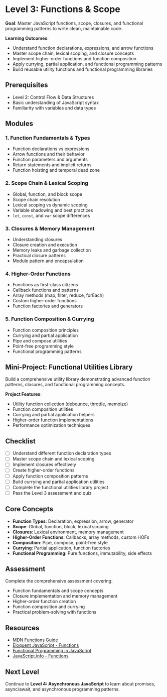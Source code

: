 # Level 3: Functions & Scope

**Goal**: Master JavaScript functions, scope, closures, and functional programming patterns to write clean, maintainable code.

**Learning Outcomes**:
- Understand function declarations, expressions, and arrow functions
- Master scope chain, lexical scoping, and closure concepts
- Implement higher-order functions and function composition
- Apply currying, partial application, and functional programming patterns
- Build reusable utility functions and functional programming libraries

## Prerequisites
- Level 2: Control Flow & Data Structures
- Basic understanding of JavaScript syntax
- Familiarity with variables and data types

## Modules

### 1. Function Fundamentals & Types
- Function declarations vs expressions
- Arrow functions and their behavior
- Function parameters and arguments
- Return statements and implicit returns
- Function hoisting and temporal dead zone

### 2. Scope Chain & Lexical Scoping
- Global, function, and block scope
- Scope chain resolution
- Lexical scoping vs dynamic scoping
- Variable shadowing and best practices
- `let`, `const`, and `var` scope differences

### 3. Closures & Memory Management
- Understanding closures
- Closure creation and execution
- Memory leaks and garbage collection
- Practical closure patterns
- Module pattern and encapsulation

### 4. Higher-Order Functions
- Functions as first-class citizens
- Callback functions and patterns
- Array methods (map, filter, reduce, forEach)
- Custom higher-order functions
- Function factories and generators

### 5. Function Composition & Currying
- Function composition principles
- Currying and partial application
- Pipe and compose utilities
- Point-free programming style
- Functional programming patterns

## Mini-Project: Functional Utilities Library
Build a comprehensive utility library demonstrating advanced function patterns, closures, and functional programming concepts.

**Project Features**:
- Utility function collection (debounce, throttle, memoize)
- Function composition utilities
- Currying and partial application helpers
- Higher-order function implementations
- Performance optimization techniques

## Checklist
- [ ] Understand different function declaration types
- [ ] Master scope chain and lexical scoping
- [ ] Implement closures effectively
- [ ] Create higher-order functions
- [ ] Apply function composition patterns
- [ ] Build currying and partial application utilities
- [ ] Complete the functional utilities library project
- [ ] Pass the Level 3 assessment and quiz

## Core Concepts
- **Function Types**: Declaration, expression, arrow, generator
- **Scope**: Global, function, block, lexical scoping
- **Closures**: Lexical environment, memory management
- **Higher-Order Functions**: Callbacks, array methods, custom HOFs
- **Composition**: Pipe, compose, point-free style
- **Currying**: Partial application, function factories
- **Functional Programming**: Pure functions, immutability, side effects

## Assessment
Complete the comprehensive assessment covering:
- Function fundamentals and scope concepts
- Closure implementation and memory management
- Higher-order function creation
- Function composition and currying
- Practical problem-solving with functions

## Resources
- [MDN Functions Guide](https://developer.mozilla.org/en-US/docs/Web/JavaScript/Guide/Functions)
- [Eloquent JavaScript - Functions](https://eloquentjavascript.net/03_functions.html)
- [Functional Programming in JavaScript](https://github.com/getify/Functional-Light-JS)
- [JavaScript.info - Functions](https://javascript.info/function-basics)

## Next Level
Continue to **Level 4: Asynchronous JavaScript** to learn about promises, async/await, and asynchronous programming patterns.

